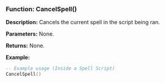 ### Function: CancelSpell()

**Description:** Cancels the current spell in the script being ran.

**Parameters:** None.

**Returns:** None.

**Example:**

```lua
-- Example usage (Inside a Spell Script)
CancelSpell()
```
